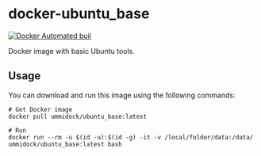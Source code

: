 # docker-ubuntu_base

[![Docker Automated buil](https://img.shields.io/docker/automated/jrottenberg/ffmpeg.svg)](https://hub.docker.com/r/ummidock/ubuntu_base/)

Docker image with basic Ubuntu tools.

Usage
-----

You can download and run this image using the following commands:

    # Get Docker image
    docker pull ummidock/ubuntu_base:latest

    # Run
    docker run --rm -u $(id -u):$(id -g) -it -v /local/folder/data:/data/ ummidock/ubuntu_base:latest bash
